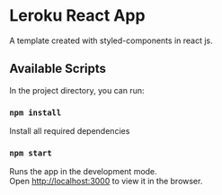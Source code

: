 # Leroku React App

A template created with styled-components in react js. 

## Available Scripts

In the project directory, you can run:

### `npm install`

Install all required dependencies
### `npm start`

Runs the app in the development mode.\
Open [http://localhost:3000](http://localhost:3000) to view it in the browser.
